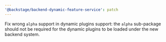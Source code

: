 ```yaml
---
'@backstage/backend-dynamic-feature-service': patch
---
```


Fix wrong `alpha` support in dynamic plugins support: the `alpha` sub-package should not be required for the dynamic plugins to be loaded under the new backend system.

